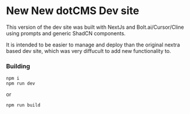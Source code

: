 # New New dotCMS Dev site

This version of the dev site was built with NextJs and Bolt.ai/Cursor/Cline using prompts and generic ShadCN components.  

It is intended to be easier to manage and deploy than the original nextra based dev site, which was very diffucult to add new functionality to.


### Building
```
npm i
npm run dev
```
or 
```
npm run build
```
